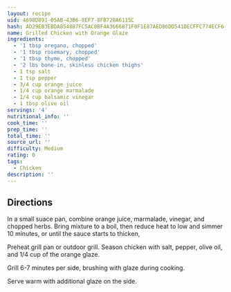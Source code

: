 ```yaml
---
layout: recipe
uid: 4698D891-05AB-43B6-8EF7-8FB728A6115C
hash: AD29EB3EBDA854887FC5AC0BF4A3666871F0F1E87AED86DD541DECFFC774ECF6
name: Grilled Chicken with Orange Glaze
ingredients:
  - '1 tbsp oregano, chopped'
  - '1 tbsp rosemary, chopped'
  - '1 tbsp thyme, chopped'
  - '2 lbs bone-in, skinless chicken thighs'
  - 1 tsp salt
  - 1 tsp pepper
  - 3/4 cup orange juice
  - 1/4 cup orange marmalade
  - 1/4 cup balsamic vinegar
  - 1 tbsp olive oil
servings: '4'
nutritional_info: ''
cook_time: ''
prep_time: ''
total_time: ''
source_url: ''
difficulty: Medium
rating: 0
tags:
  - Chicken
description: ''
---
```

## Directions

In a small suace pan, combine orange juice, marmalade, vinegar, and chopped herbs. Bring mixture to a boil, then reduce heat to low and simmer 10 minutes, or until the sauce starts to thicken,

Preheat grill pan or outdoor grill. Season chicken with salt, pepper, olive oil, and 1/4 cup of the orange glaze.

Grill 6-7 minutes per side, brushing with glaze during cooking.

Serve warm with additional glaze on the side.
